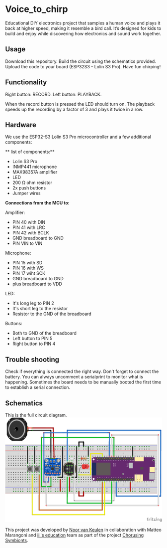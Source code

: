 # Voice_to_chirp
Educational DIY electronics project that samples a human voice and plays it back at higher speed, making it resemble a bird call. 
It’s designed for kids to build and enjoy while discovering how electronics and sound work together.

## Usage
Download this repository.
Build the circuit using the schematics provided.
Upload the code to your board (ESP32S3 - Lolin S3 Pro).
Have fun chirping!

## Functionality
Right button: RECORD.
Left button: PLAYBACK.

When the record button is pressed the LED should turn on.
The playback speeds up the recording by a factor of 3 and plays it twice in a row.

## Hardware
We use the ESP32-S3 Lolin S3 Pro microcontroller and a few additional components:

** list of components:**
* Lolin S3 Pro
* INMP441 microphone
* MAX98357A amplifier
* LED
* 200 Ω ohm resistor
* 2x push buttons
* Jumper wires

**Connections from the MCU to:**

Amplifier:
* PIN 40 with DIN
* PIN 41 with LRC
* PIN 42 with BCLK
* GND breadboard to GND
* PIN VIN to VIN 

Microphone:
* PIN 15 with SD
* PIN 16 with WS
* PIN 17 wiht SCK
* GND breadboard to GND
* plus breadboard to VDD

LED:
* It's long leg to PIN 2
* It's short leg to the resistor 
* Resistor to the GND of the breadboard

Buttons:
* Both to GND of the breadboard
* Left button to PIN 5
* Right button to PIN 4

## Trouble shooting
Check if everything is connected the right way. Don't forget to connect the battery.
You can always uncomment a serialprint to monitor what is happening.
Sometimes the board needs to be manually booted the first time to establish a serial connection.

## Schematics
This is the full circuit diagram. 
![Circuit Schematic](Images/Afbeelding4.png)

This project was developed by [Noor van Keulen](https://github.com/NvKeulen) in collaboration with Matteo Marangoni and [iii's education](https://instrumentinventors.org/about/education-kids/) team as part of the project [Chorusing Symbionts](https://matteomarangoni.com/Chorusing-Symbionts-page). 
